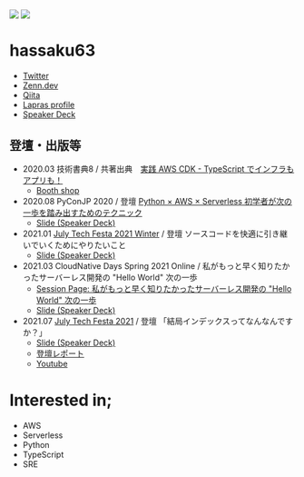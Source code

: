 <div>
  <img align="center" src="https://github-readme-stats.vercel.app/api?username=hassaku63&show_icons=true&hide_border=true" />  
  <img align="center" src="https://github-readme-stats.vercel.app/api/top-langs/?username=hassaku63&langs_count=6&hide=html&hide_border=true/" >
</div>

# hassaku63

- [Twitter](https://twitter.com/hassaku_63)
- [Zenn.dev](https://zenn.dev/hassaku63)
- [Qiita](https://qiita.com/hassaku_63)
- [Lapras profile](https://lapras.com/public/GCTGNRV)
- [Speaker Deck](https://speakerdeck.com/hassaku63)

## 登壇・出版等

- 2020.03 技術書典8 / 共著出典　[実践 AWS CDK - TypeScript でインフラもアプリも！](https://techbookfest.org/product/5655856821567488)
  - [Booth shop](https://booth.pm/ja/items/1881928)
- 2020.08 PyConJP 2020 / 登壇 [Python × AWS × Serverless 初学者が次の一歩を踏み出すためのテクニック](https://pycon.jp/2020/en/timetable/?id=203588)
  - [Slide (Speaker Deck)](https://speakerdeck.com/hassaku63/python-and-aws-and-serverless-step-to-the-next-stage-from-a-beginner)
- 2021.01 [July Tech Festa 2021 Winter](https://techfesta.connpass.com/event/193966/) / 登壇 ソースコードを快適に引き継いでいくためにやりたいこと
  - [Slide (Speaker Deck)](https://speakerdeck.com/hassaku63/jtf2021w-f5-hassaku-building-development-environment-with-docker-and-vscode?slide=2)
- 2021.03 CloudNative Days Spring 2021 Online / 私がもっと早く知りたかったサーバーレス開発の "Hello World" 次の一歩
  - [Session Page: 私がもっと早く知りたかったサーバーレス開発の "Hello World" 次の一歩](https://event.cloudnativedays.jp/cndo2021/talks/981)
  - [Slide (Speaker Deck)](https://speakerdeck.com/hassaku63/serverless-development-practices-the-next-step-of-hello-world)
- 2021.07 [July Tech Festa 2021](https://techfesta.connpass.com/event/213069/) / 登壇 「結局インデックスってなんなんですか？」
  - [Slide (Speaker Deck)](https://speakerdeck.com/hassaku63/lets-learn-about-b-tree-index)
  - [登壇レポート](https://blog.serverworks.co.jp/2021/07/19/145409)
  - [Youtube](https://youtu.be/33oFtND-dj4)


# Interested in;

- AWS
- Serverless
- Python
- TypeScript
- SRE
